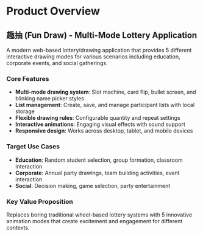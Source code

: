 # Product Overview

## 趣抽 (Fun Draw) - Multi-Mode Lottery Application

A modern web-based lottery/drawing application that provides 5 different interactive drawing modes for various scenarios including education, corporate events, and social gatherings.

### Core Features
- **Multi-mode drawing system**: Slot machine, card flip, bullet screen, and blinking name picker styles
- **List management**: Create, save, and manage participant lists with local storage
- **Flexible drawing rules**: Configurable quantity and repeat settings
- **Interactive animations**: Engaging visual effects with sound support
- **Responsive design**: Works across desktop, tablet, and mobile devices

### Target Use Cases
- **Education**: Random student selection, group formation, classroom interaction
- **Corporate**: Annual party drawings, team building activities, event interaction
- **Social**: Decision making, game selection, party entertainment

### Key Value Proposition
Replaces boring traditional wheel-based lottery systems with 5 innovative animation modes that create excitement and engagement for different contexts.